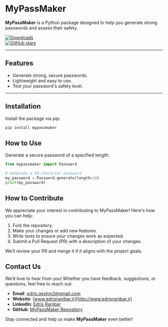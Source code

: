 # MyPassMaker

**MyPassMaker** is a Python package designed to help you generate strong passwords and assess their safety.

[![Downloads](https://pepy.tech/badge/mypassmaker)](https://pepy.tech/project/mypassmaker)  
[![GitHub stars](https://img.shields.io/github/stars/edrisranjbar/mypassmaker?style=social)](https://github.com/edrisranjbar/mypassmaker/stargazers)

---

## Features
- Generate strong, secure passwords.
- Lightweight and easy to use.
- Test your password's safety level.
---

## Installation

Install the package via pip:

```bash
pip install mypassmaker
```

## How to Use
Generate a secure password of a specified length:

```python
from mypassmaker import Password

# Generate a 10-character password
my_password = Password.generate(length=10)
print(my_password)
```

## How to Contribute
We appreciate your interest in contributing to MyPassMaker! Here's how you can help:

1. Fork the repository.
2. Make your changes or add new features.
3. Write tests to ensure your changes work as expected.
4. Submit a Pull Request (PR) with a description of your changes.

We’ll review your PR and merge it if it aligns with the project goals.

## Contact Us

We’d love to hear from you! Whether you have feedback, suggestions, or questions, feel free to reach out:

- **Email**: [edris.qeshm2@gmail.com](mailto:edris.qeshm2@gmail.com)  
- **Website**: [www.edrisranjbar.ir](http://www.edrisranjbar.ir)  
- **LinkedIn**: [Edris Ranjbar](https://www.linkedin.com/in/edris-ranjbar/)  
- **GitHub**: [MyPassMaker Repository](https://github.com/edrisranjbar/mypassmaker)

Stay connected and help us make **MyPassMaker** even better!
